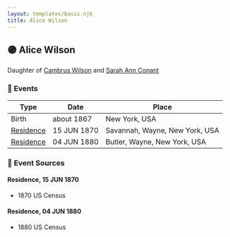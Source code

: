 ```yaml
---
layout: templates/basic.njk
title: Alice Wilson
---
```

## 🟣 Alice Wilson

Daughter of [Cambrus Wilson](/people/8/82575654) and [Sarah Ann Conant](/people/3/3929404)

### 📆 Events

Type | Date | Place
------ | ------ | ------
Birth | about 1867 | New York, USA
[Residence](#event-e000b43d-a6b6-43ca-8eb3-4c2fb3e4552a) | 15 JUN 1870 | Savannah, Wayne, New York, USA
[Residence](#event-905da5c0-03ad-4744-a3c0-d19cfc15d58a) | 04 JUN 1880 | Butler, Wayne, New York, USA

### 📰 Event Sources

#### <a id="event-e000b43d-a6b6-43ca-8eb3-4c2fb3e4552a"></a> Residence, 15 JUN 1870
* 1870 US Census

#### <a id="event-905da5c0-03ad-4744-a3c0-d19cfc15d58a"></a> Residence, 04 JUN 1880
* 1880 US Census
